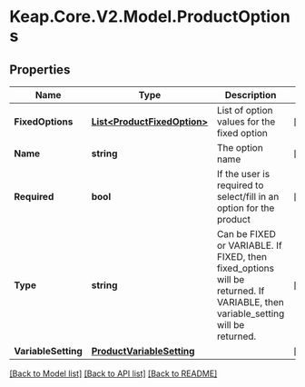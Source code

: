 # Keap.Core.V2.Model.ProductOptions

## Properties

Name | Type | Description | Notes
------------ | ------------- | ------------- | -------------
**FixedOptions** | [**List&lt;ProductFixedOption&gt;**](ProductFixedOption.md) | List of option values for the fixed option | [optional] 
**Name** | **string** | The option name | [optional] 
**Required** | **bool** | If the user is required to select/fill in an option for the product | [optional] 
**Type** | **string** | Can be FIXED or VARIABLE. If FIXED, then fixed_options will be returned. If VARIABLE, then variable_setting will be returned. | [optional] 
**VariableSetting** | [**ProductVariableSetting**](ProductVariableSetting.md) |  | [optional] 

[[Back to Model list]](../README.md#documentation-for-models) [[Back to API list]](../README.md#documentation-for-api-endpoints) [[Back to README]](../README.md)

